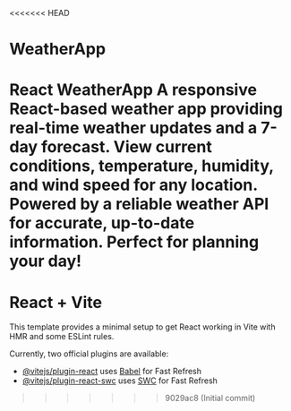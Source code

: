 <<<<<<< HEAD
# WeatherApp
**React WeatherApp**   A responsive React-based weather app providing real-time weather updates and a 7-day forecast. View current conditions, temperature, humidity, and wind speed for any location. Powered by a reliable weather API for accurate, up-to-date information. Perfect for planning your day!
=======
# React + Vite

This template provides a minimal setup to get React working in Vite with HMR and some ESLint rules.

Currently, two official plugins are available:

- [@vitejs/plugin-react](https://github.com/vitejs/vite-plugin-react/blob/main/packages/plugin-react/README.md) uses [Babel](https://babeljs.io/) for Fast Refresh
- [@vitejs/plugin-react-swc](https://github.com/vitejs/vite-plugin-react-swc) uses [SWC](https://swc.rs/) for Fast Refresh
>>>>>>> 9029ac8 (Initial commit)

